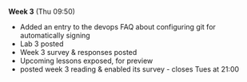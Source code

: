 **Week 3** (Thu 09:50)
- Added an entry to the devops FAQ about configuring git for automatically signing
- Lab 3 posted  
- Week 3 survey & responses posted
- Upcoming lessons exposed, for preview
- posted week 3 reading & enabled its survey - closes Tues at 21:00

